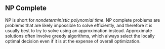 ## NP Complete

NP is short for *nondeterministic polynomial time*. NP complete problems are problems that are likely impossible to solve efficiently, and therefore it is usually best to try to solve using an approximation instead. Approximate solutions often involve greedy algorithms, which always select the locally optimal decision even if it is at the expense of overall optimization.
